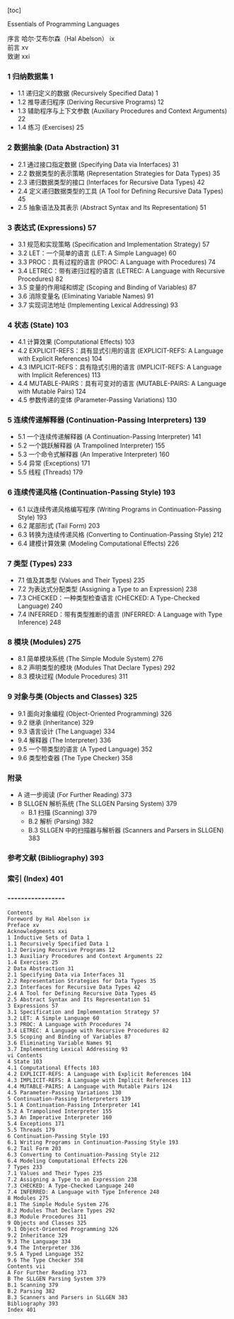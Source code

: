 [toc]

Essentials of Programming Languages

序言 哈尔·艾布尔森（Hal Abelson） ix  
前言 xv  
致谢 xxi  

### 1 归纳数据集 1  
- 1.1 递归定义的数据 (Recursively Specified Data) 1  
- 1.2 推导递归程序 (Deriving Recursive Programs) 12  
- 1.3 辅助程序与上下文参数 (Auxiliary Procedures and Context Arguments) 22  
- 1.4 练习 (Exercises) 25  

### 2 数据抽象 (Data Abstraction) 31  
- 2.1 通过接口指定数据 (Specifying Data via Interfaces) 31  
- 2.2 数据类型的表示策略 (Representation Strategies for Data Types) 35  
- 2.3 递归数据类型的接口 (Interfaces for Recursive Data Types) 42  
- 2.4 定义递归数据类型的工具 (A Tool for Defining Recursive Data Types) 45  
- 2.5 抽象语法及其表示 (Abstract Syntax and Its Representation) 51  

### 3 表达式 (Expressions) 57  
- 3.1 规范和实现策略 (Specification and Implementation Strategy) 57  
- 3.2 LET：一个简单的语言 (LET: A Simple Language) 60  
- 3.3 PROC：具有过程的语言 (PROC: A Language with Procedures) 74  
- 3.4 LETREC：带有递归过程的语言 (LETREC: A Language with Recursive Procedures) 82  
- 3.5 变量的作用域和绑定 (Scoping and Binding of Variables) 87  
- 3.6 消除变量名 (Eliminating Variable Names) 91  
- 3.7 实现词法地址 (Implementing Lexical Addressing) 93  

### 4 状态 (State) 103  
- 4.1 计算效果 (Computational Effects) 103  
- 4.2 EXPLICIT-REFS：具有显式引用的语言 (EXPLICIT-REFS: A Language with Explicit References) 104  
- 4.3 IMPLICIT-REFS：具有隐式引用的语言 (IMPLICIT-REFS: A Language with Implicit References) 113  
- 4.4 MUTABLE-PAIRS：具有可变对的语言 (MUTABLE-PAIRS: A Language with Mutable Pairs) 124  
- 4.5 参数传递的变体 (Parameter-Passing Variations) 130  

### 5 连续传递解释器 (Continuation-Passing Interpreters) 139  
- 5.1 一个连续传递解释器 (A Continuation-Passing Interpreter) 141  
- 5.2 一个跳跃解释器 (A Trampolined Interpreter) 155  
- 5.3 一个命令式解释器 (An Imperative Interpreter) 160  
- 5.4 异常 (Exceptions) 171  
- 5.5 线程 (Threads) 179  

### 6 连续传递风格 (Continuation-Passing Style) 193  
- 6.1 以连续传递风格编写程序 (Writing Programs in Continuation-Passing Style) 193  
- 6.2 尾部形式 (Tail Form) 203  
- 6.3 转换为连续传递风格 (Converting to Continuation-Passing Style) 212  
- 6.4 建模计算效果 (Modeling Computational Effects) 226  

### 7 类型 (Types) 233  
- 7.1 值及其类型 (Values and Their Types) 235  
- 7.2 为表达式分配类型 (Assigning a Type to an Expression) 238  
- 7.3 CHECKED：一种类型检查语言 (CHECKED: A Type-Checked Language) 240  
- 7.4 INFERRED：带有类型推断的语言 (INFERRED: A Language with Type Inference) 248  

### 8 模块 (Modules) 275  
- 8.1 简单模块系统 (The Simple Module System) 276  
- 8.2 声明类型的模块 (Modules That Declare Types) 292  
- 8.3 模块过程 (Module Procedures) 311  

### 9 对象与类 (Objects and Classes) 325  
- 9.1 面向对象编程 (Object-Oriented Programming) 326  
- 9.2 继承 (Inheritance) 329  
- 9.3 语言设计 (The Language) 334  
- 9.4 解释器 (The Interpreter) 336  
- 9.5 一个带类型的语言 (A Typed Language) 352  
- 9.6 类型检查器 (The Type Checker) 358  

### 附录  
- A 进一步阅读 (For Further Reading) 373  
- B SLLGEN 解析系统 (The SLLGEN Parsing System) 379  
  - B.1 扫描 (Scanning) 379  
  - B.2 解析 (Parsing) 382  
  - B.3 SLLGEN 中的扫描器与解析器 (Scanners and Parsers in SLLGEN) 383  

### 参考文献 (Bibliography) 393  
### 索引 (Index) 401  

### -----------------

```
Contents
Foreword by Hal Abelson ix
Preface xv
Acknowledgments xxi
1 Inductive Sets of Data 1
1.1 Recursively Specified Data 1
1.2 Deriving Recursive Programs 12
1.3 Auxiliary Procedures and Context Arguments 22
1.4 Exercises 25
2 Data Abstraction 31
2.1 Specifying Data via Interfaces 31
2.2 Representation Strategies for Data Types 35
2.3 Interfaces for Recursive Data Types 42
2.4 A Tool for Defining Recursive Data Types 45
2.5 Abstract Syntax and Its Representation 51
3 Expressions 57
3.1 Specification and Implementation Strategy 57
3.2 LET: A Simple Language 60
3.3 PROC: A Language with Procedures 74
3.4 LETREC: A Language with Recursive Procedures 82
3.5 Scoping and Binding of Variables 87
3.6 Eliminating Variable Names 91
3.7 Implementing Lexical Addressing 93
vi Contents
4 State 103
4.1 Computational Effects 103
4.2 EXPLICIT-REFS: A Language with Explicit References 104
4.3 IMPLICIT-REFS: A Language with Implicit References 113
4.4 MUTABLE-PAIRS: A Language with Mutable Pairs 124
4.5 Parameter-Passing Variations 130
5 Continuation-Passing Interpreters 139
5.1 A Continuation-Passing Interpreter 141
5.2 A Trampolined Interpreter 155
5.3 An Imperative Interpreter 160
5.4 Exceptions 171
5.5 Threads 179
6 Continuation-Passing Style 193
6.1 Writing Programs in Continuation-Passing Style 193
6.2 Tail Form 203
6.3 Converting to Continuation-Passing Style 212
6.4 Modeling Computational Effects 226
7 Types 233
7.1 Values and Their Types 235
7.2 Assigning a Type to an Expression 238
7.3 CHECKED: A Type-Checked Language 240
7.4 INFERRED: A Language with Type Inference 248
8 Modules 275
8.1 The Simple Module System 276
8.2 Modules That Declare Types 292
8.3 Module Procedures 311
9 Objects and Classes 325
9.1 Object-Oriented Programming 326
9.2 Inheritance 329
9.3 The Language 334
9.4 The Interpreter 336
9.5 A Typed Language 352
9.6 The Type Checker 358
Contents vii
A For Further Reading 373
B The SLLGEN Parsing System 379
B.1 Scanning 379
B.2 Parsing 382
B.3 Scanners and Parsers in SLLGEN 383
Bibliography 393
Index 401
```

